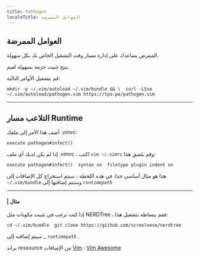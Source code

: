 ```yaml
---
title: Pathogen
localeTitle: العوامل الممرضة
---
```

## العوامل الممرضة

الممرض يساعدك على إدارة مسار وقت التشغيل الخاص بك بكل سهولة.

يتيح تثبيت حزمة بسهولة لفيم.

قم بتشغيل الأوامر التالية:

 `mkdir -p ~/.vim/autoload ~/.vim/bundle && \ 
 curl -LSso ~/.vim/autoload/pathogen.vim https://tpo.pe/pathogen.vim 
` 

* * *

## التلاعب مسار Runtime

أضف هذا الأمر إلى ملفك .vimrc:

 `execute pathogen#infect() 
` 

إذا لم يكن لديك أي ملف .vimrc ، اكتب `vim ~/.vimrc` وقم بلصق هذا:

 `execute pathogen#infect() 
 syntax on 
 filetype plugin indent on 
` 

هذا هو مثال أساسي جدا. في هذه اللحظة ، سيتم استخراج كل الإضافات إلى `~/.vim/bundle` وستتم إضافتها إلى _`runtimepath`_

* * *

#### | مثال

إذا كنت ترغب في تثبيت مكونات مثل NERDTree ، فقم ببساطة بتشغيل هذا:

 `cd ~/.vim/bundle 
 git clone https://github.com/scrooloose/nerdtree 
` 

سيتم إضافته إلى \_ `runtimepath` .

براند ressource من الإضافات [Vim](https://vimawesome.com) : [Vim Awesome](https://vimawesome.com)